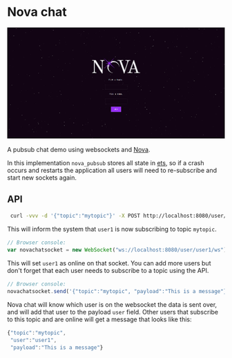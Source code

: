 # Nova chat

![screengrab](screengrab.png)

A pubsub chat demo using websockets and [Nova](https://github.com/novaframework/nova). 

In this implementation `nova_pubsub` stores all state in [ets](https://www.erlang.org/doc/man/ets.html), so if a crash occurs and restarts the application all users will need to re-subscribe and start new sockets again.

## API

```bash
 curl -vvv -d '{"topic":"mytopic"}' -X POST http://localhost:8080/user/user1/subscribe
```

This will inform the system that `user1` is now subscribing to topic `mytopic`.

```javascript
// Browser console:
var novachatsocket = new WebSocket("ws://localhost:8080/user/user1/ws");
```

This will set `user1` as online on that socket. You can add more users but don't forget that each user needs to subscribe to a topic using the API.

```javascript
// Browser console:
novachatsocket.send('{"topic":"mytopic", "payload":"This is a message"}');
```


Nova chat will know which user is on the websocket the data is sent over, and will add that user to the payload `user` field. Other users that subscribe to this topic and are online will get a message that looks like this:

```javascript
{"topic":"mytopic",
 "user":"user1",
 "payload":"This is a message"}
```